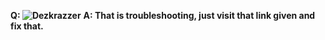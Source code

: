 **Q: ![Dezkrazzer](https://media.discordapp.net/attachments/758302017734049802/758315500488359956/unknown.png?width=767&height=219)**
**A: That is troubleshooting, just visit that link given and fix that.**
